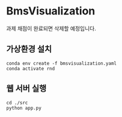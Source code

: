 # BmsVisualization
과제 채점이 완료되면 삭제할 예정입니다.

## 가상환경 설치
```
conda env create -f bmsvisualization.yaml
conda activate rnd
```

## 웹 서버 실행
```
cd ./src
python app.py
```